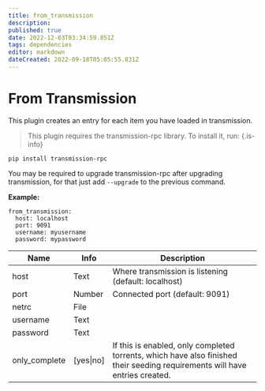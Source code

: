 ```yaml
---
title: from_transmission
description: 
published: true
date: 2022-12-03T03:34:59.851Z
tags: dependencies
editor: markdown
dateCreated: 2022-09-18T05:05:55.831Z
---
```


# From Transmission
This plugin creates an entry for each item you have loaded in transmission.

> This plugin requires the transmission-rpc library. To install it, run:
{.is-info}

```
pip install transmission-rpc
```

You may be required to upgrade transmission-rpc after upgrading transmission, for that just add `--upgrade` to the previous command.
</div>

**Example:**

```
from_transmission:
  host: localhost
  port: 9091
  username: myusername
  password: mypassword
```


| **Name** | **Info** | **Description** |
| --- | --- | --- |
| host | Text | Where transmission is listening (default: localhost) |
| port | Number | Connected port (default: 9091) |
| netrc | File |  |
| username | Text |  |
| password | Text |  |
| only_complete | [yes\|no] | If this is enabled, only completed torrents, which have also finished their seeding requirements will have entries created. |
